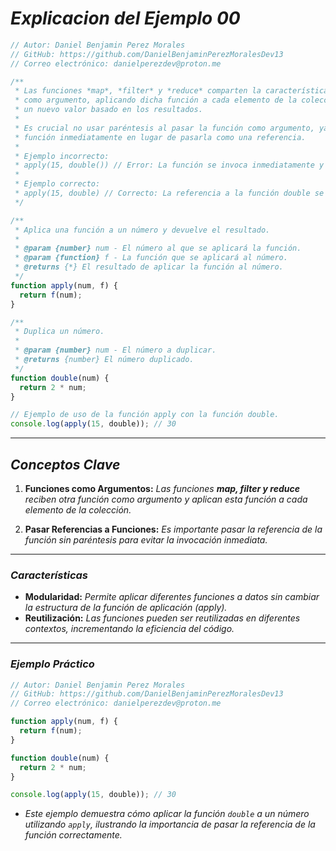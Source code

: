 <!-- Autor: Daniel Benjamin Perez Morales -->
<!-- GitHub: https://github.com/DanielBenjaminPerezMoralesDev13 -->
<!-- GitLab: https://gitlab.com/DanielBenjaminPerezMoralesDev13 -->
<!-- Correo electrónico: danielperezdev@proton.me -->

# ***Explicacion del Ejemplo 00***

```javascript
// Autor: Daniel Benjamin Perez Morales
// GitHub: https://github.com/DanielBenjaminPerezMoralesDev13
// Correo electrónico: danielperezdev@proton.me

/**
 * Las funciones *map*, *filter* y *reduce* comparten la característica de recibir una función 
 * como argumento, aplicando dicha función a cada elemento de la colección (array) y retornando 
 * un nuevo valor basado en los resultados.
 *
 * Es crucial no usar paréntesis al pasar la función como argumento, ya que esto invocaría la 
 * función inmediatamente en lugar de pasarla como una referencia.
 *
 * Ejemplo incorrecto:
 * apply(15, double()) // Error: La función se invoca inmediatamente y su resultado (undefined) se pasa a apply.
 *
 * Ejemplo correcto:
 * apply(15, double) // Correcto: La referencia a la función double se pasa a apply.
 */

/**
 * Aplica una función a un número y devuelve el resultado.
 *
 * @param {number} num - El número al que se aplicará la función.
 * @param {function} f - La función que se aplicará al número.
 * @returns {*} El resultado de aplicar la función al número.
 */
function apply(num, f) {
  return f(num);
}

/**
 * Duplica un número.
 *
 * @param {number} num - El número a duplicar.
 * @returns {number} El número duplicado.
 */
function double(num) {
  return 2 * num;
}

// Ejemplo de uso de la función apply con la función double.
console.log(apply(15, double)); // 30
```

---

## ***Conceptos Clave***

1. **Funciones como Argumentos:** *Las funciones **map, filter y reduce** reciben otra función como argumento y aplican esta función a cada elemento de la colección.*

2. **Pasar Referencias a Funciones:** *Es importante pasar la referencia de la función sin paréntesis para evitar la invocación inmediata.*

---

### ***Características***

- **Modularidad:** *Permite aplicar diferentes funciones a datos sin cambiar la estructura de la función de aplicación (*apply*).*
- **Reutilización:** *Las funciones pueden ser reutilizadas en diferentes contextos, incrementando la eficiencia del código.*

---

### ***Ejemplo Práctico***

```javascript
// Autor: Daniel Benjamin Perez Morales
// GitHub: https://github.com/DanielBenjaminPerezMoralesDev13
// Correo electrónico: danielperezdev@proton.me

function apply(num, f) {
  return f(num);
}

function double(num) {
  return 2 * num;
}

console.log(apply(15, double)); // 30
```

- *Este ejemplo demuestra cómo aplicar la función `double` a un número utilizando `apply`, ilustrando la importancia de pasar la referencia de la función correctamente.*
